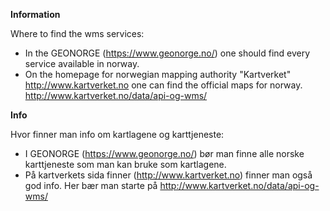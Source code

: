 **Information**

Where to find the wms services:

* In the GEONORGE (https://www.geonorge.no/) one should find every service available in norway.
* On the homepage for norwegian mapping authority "Kartverket" http://www.kartverket.no one can find the official maps for norway. http://www.kartverket.no/data/api-og-wms/

**Info**

Hvor finner man info om kartlagene og karttjeneste:

* I GEONORGE (https://www.geonorge.no/) bør man finne alle norske karttjeneste som man kan bruke som kartlagene.
* På kartverkets sida finner (http://www.kartverket.no) finner man også god info. Her bær man starte på http://www.kartverket.no/data/api-og-wms/

